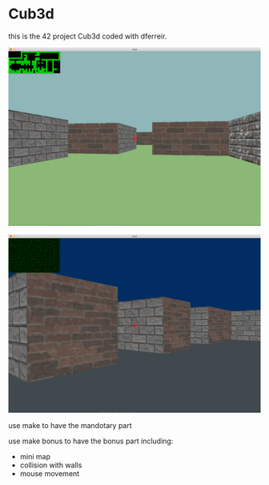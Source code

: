 # Cub3d
this is the 42 project Cub3d coded with dferreir.

![Screenshot](img/sc1.png)

![Screenshot](img/sc2.png)

use make to have the mandotary part

use make bonus to have the bonus part including:
- mini map
- collision with walls
- mouse movement

